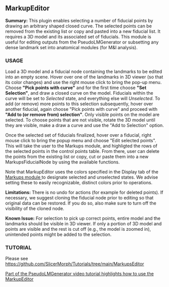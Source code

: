 ## MarkupEditor
**Summary:** This plugin enables selecting a number of fiducial points by drawing an arbitrary shaped closed curve. The selected points can be removed from the existing list or copy and pasted into a new fiducial list. It requires a 3D model and its associated set of fiducials. This module is useful for editing outputs from the PseudoLMGenerator or subsetting any dense landmark set into anatomical modules (for M&I analysis). 


### USAGE
Load a 3D model and a fiducial node containing the landmarks to be edited into an empty scene. Hover over one of the landmarks in 3D viewer (so that its color changes) and use the right mouse click to bring the pop-up menu. Choose **"Pick points with curve"** and for the first time choose **"Set Selection"**, and draw a closed curve on the model. Fiducials within the curve will be set to _Selected_ state, and everything else will _Unselected_. To add (or remove) more points to this selection subsequently, hover over another fiducial, again choose "Pick points with curve" and proceed with **"Add to (or remove from) selection"**. Only visible points on the model are selected. To choose points that are not visible, rotate the 3D model until they are visible, make a draw a curve and use the "Add to Selection" option. 

Once the selected set of fiducials finalized, hover over a fiducial, right mouse click to bring the popup menu and choose "Edit selected points". This will take the user to the Markups module, and highligted the rows of the selected points in the control points table. From there, user can delete the points from the existing list or copy, cut or paste them into a new MarkupsFiducialNode by using the available functions.  

Note that MarkupEditor uses the colors specified in the Display tab of the <a href="https://slicer.readthedocs.io/en/latest/user_guide/modules/markups.html"> Markups module </a> to designate selected and unselected states. We advise setting these to easily recognizable, distinct colors prior to operations. 


**Limitations:** There is no undo for actions (for example for deleted points). If necessary, we suggest cloning the fiducial node prior to editing so that original data can be restored. If you do so, also make sure to turn off the visibility of the cloned node.      

**Known Issue:** For selection to pick up correct points, entire model and the landmarks should be visible in 3D viewer. If only a portion of 3D model and points are visible and the rest is cut off (e.g., the model is zoomed in), unintended points might be added to the selection. 

### TUTORIAL
Please see https://github.com/SlicerMorph/Tutorials/tree/main/MarkupsEditor

[Part of the PseudoLMGenerator video tutorial highlights how to use the MarkupEditor](https://youtu.be/yvI65oyxYpA?t=211)




